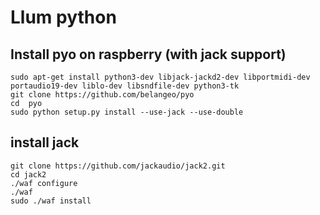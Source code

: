 # Llum python

## Install pyo on raspberry (with jack support)
```
sudo apt-get install python3-dev libjack-jackd2-dev libportmidi-dev portaudio19-dev liblo-dev libsndfile-dev python3-tk 
git clone https://github.com/belangeo/pyo
cd  pyo
sudo python setup.py install --use-jack --use-double
```
## install jack
```
git clone https://github.com/jackaudio/jack2.git
cd jack2
./waf configure
./waf
sudo ./waf install
```
